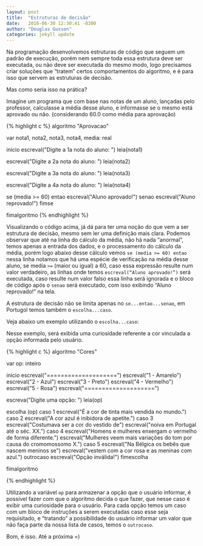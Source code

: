 ```yaml
---
layout: post
title:  "Estruturas de decisão"
date:   2016-06-30 12:30:41 -0300
author: "Douglas Gusson"
categories: jekyll update
---
```

Na programação desenvolvemos estruturas de código que seguem um padrão de execução,
porém nem sempre toda essa estrutura deve ser executada, ou não deve ser executada do
mesmo modo, logo precisamos criar soluções que “tratem” certos comportamentos do
algoritmo, e é para isso que servem as estruturas de decisão.

Mas como seria isso na prática?

Imagine um programa que com base nas notas de um aluno, lançadas pelo professor,
calculasse a média desse aluno, e informasse se o mesmo está aprovado ou não. (considerando
60.0 como média para aprovação)

{% highlight c %}
algoritmo "Aprovacao"

var
nota1, nota2, nota3, nota4, media: real

inicio
escreval("Digite a 1a nota do aluno: ")
leia(nota1)

escreval("Digite a 2a nota do aluno: ")
leia(nota2)

escreval("Digite a 3a nota do aluno: ")
leia(nota3)

escreval("Digite a 4a nota do aluno: ")
leia(nota4)

se (media >= 60) entao
    escreval("Aluno aprovado!")
senao
    escreval("Aluno reprovado!")
fimse

fimalgoritmo
{% endhighlight %}


Visualizando o código acima, já dá para ter uma noção do que vem a ser estrutura de decisão,
mesmo sem ler uma definição mais clara. Podemos observar que até na linha do cálculo da
média, não há nada “anormal”, temos apenas a entrada dos dados, e o processamento do
cálculo da média, porém logo abaixo desse cálculo vemos `se (media >= 60) entao` nessa linha
notamos que há uma espécie de verificação na média desse aluno, se media `>=` (maior ou igual)
a 60, caso essa expressão resulte num valor verdadeiro, as linhas onde temos `escreval(“Aluno
aprovado!”)` será executada, caso resulte num valor falso essa linha será ignorada e o bloco de
código após o `senao` será executado, com isso exibindo “Aluno reprovado!” na tela.

A estrutura de decisão não se limita apenas no `se...entao...senao`, em Portugol temos também
o `escolha...caso`.

Veja abaixo um exemplo utilizando o `escolha...caso`:

Nesse exemplo, será exibida uma curiosidade referente a cor vinculada a opção informada pelo
usuário.

{% highlight c %}
algoritmo "Cores"

var
op: inteiro

inicio
escreval("====================")
escreval("1 - Amarelo")
escreval("2 - Azul")
escreval("3 - Preto")
escreval("4 - Vermelho")
escreval("5 - Rosa")
escreval("====================")

escreva("Digite uma opção: ")
leia(op)

escolha (op)
    caso 1
        escreval("É a cor de tinta mais vendida no mundo.")
    caso 2
        escreval("A cor azul é inibidora de apetite.")
    caso 3
        escreval("Costumava ser a cor do vestido de")
        escreval("noiva em Portugal até o séc. XX.")
    caso 4
        escreval("Homens e mulheres enxergam o vermelho de forma diferente.")
        escreval("Mulheres veem mais variações do tom por causa do cromomossomo X.")
    caso 5
        escreval("Na Bélgica os bebês que nascem meninos se")
        escreval("vestem com a cor rosa e as meninas com azul.")
    outrocaso
        escreval("Opção inválida!")
fimescolha

fimalgoritmo

{% endhighlight %}

Utilizando a variável `op` para armazenar a opção que o usuário informar, é possível fazer com
que o algoritmo decida o que fazer, que nesse caso é exibir uma curiosidade para o usuário.
Para cada opção temos um caso com um bloco de instruções a serem executadas caso esse seja
requisitado, e “tratando” a possibilidade do usuário informar um valor que não faça parte da
nossa lista de casos, temos o `outrocaso`.

Bom, é isso. Até a próxima =)
